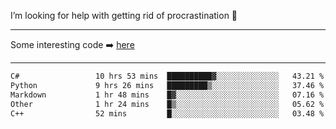 I’m looking for help with getting rid of procrastination 🤔

-----

Some interesting code :arrow_right: [here](https://github.com/zhen8838/playground)

-----

<!--START_SECTION:waka-->

```txt
C#                 10 hrs 53 mins  ██████████▓░░░░░░░░░░░░░░   43.21 %
Python             9 hrs 26 mins   █████████▒░░░░░░░░░░░░░░░   37.46 %
Markdown           1 hr 48 mins    █▓░░░░░░░░░░░░░░░░░░░░░░░   07.16 %
Other              1 hr 24 mins    █▒░░░░░░░░░░░░░░░░░░░░░░░   05.62 %
C++                52 mins         █░░░░░░░░░░░░░░░░░░░░░░░░   03.48 %
```

<!--END_SECTION:waka-->

<!--
**zhen8838/zhen8838** is a ✨ _special_ ✨ repository because its `README.md` (this file) appears on your GitHub profile.

Here are some ideas to get you started:

- 🔭 I’m currently working on ...
- 🌱 I’m currently learning ...
- 👯 I’m looking to collaborate on ...
 ...
- 💬 Ask me about ...
- 📫 How to reach me: ...
- 😄 Pronouns: ...
- ⚡ Fun fact: ...
-->
